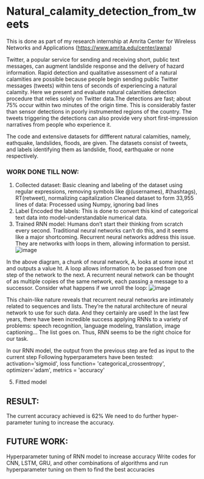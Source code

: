 # Natural_calamity_detection_from_tweets

This is done as part of my research internship at Amrita Center for Wireless Networks and Applications (https://www.amrita.edu/center/awna)

Twitter, a popular service for sending and receiving short, public text messages, can augment landslide response and the delivery of hazard information. Rapid detection and qualitative assessment of a natural calamities are possible because people begin sending public Twitter messages (tweets) within tens of seconds of experiencing a natural calamity. Here we present and evaluate natural calamities detection procedure that relies solely on Twitter data.The detections are fast; about 75% occur within two minutes of the origin time. This is considerably faster than sensor detections in poorly instrumented regions of the country. The tweets triggering the detections can also provide very short first-impression narratives from people who experience it.

The code and extensive datasets for diffferent natural calamities, namely, eathquake, landslides, floods, are given. The datasets consist of tweets, and labels identifying them as landslide, flood, earthquake or none respectively.

### WORK DONE TILL NOW:

1. Collected dataset: Basic cleaning and labeling of the dataset using regular expressions, removing symbols like @(usernames), #(hashtags), RT(retweet), normalizing capitalization
Cleaned dataset to form 33,955 lines of data: Processed using Numpy, ignoring bad lines
2. Label Encoded the labels: 
This is done to convert this kind of categorical text data into model-understandable numerical data.
3. Trained RNN model:
Humans don’t start their thinking from scratch every second. Traditional neural networks can’t do this, and it seems like a major shortcoming. 
Recurrent neural networks address this issue. They are networks with loops in them, allowing information to persist.
![image](https://user-images.githubusercontent.com/20969232/137827608-2ba22898-4679-4494-a712-a476696a506e.png)

In the above diagram, a chunk of neural network, A, looks at some input xt and outputs a value ht. A loop allows information to be passed from one step of the network to the next.  A recurrent neural network can be thought of as multiple copies of the same network, each passing a message to a successor.
Consider what happens if we unroll the loop:
![image](https://user-images.githubusercontent.com/20969232/137827558-5d145eff-8389-4d78-8cab-a49be995ed3d.png)

This chain-like nature reveals that recurrent neural networks are intimately related to sequences and lists. They’re the natural architecture of neural network to use for such data. And they certainly are used! In the last few years, there have been incredible success applying RNNs to a variety of problems: speech recognition, language modeling, translation, image captioning… The list goes on. Thus, RNN seems to be the right choice for our task.

In our RNN model, the output from the previous step are fed as input to the current step
Following hyperparameters have been tested: activation='sigmoid', 
loss function= 'categorical_crossentropy', optimizer='adam', metrics = 'accuracy'

5. Fitted model

## RESULT:
The current accuracy achieved is 62% We need to do further hyper-parameter tuning to increase the accuracy.

## FUTURE WORK:

Hyperparameter tuning of RNN model to increase accuracy
Write codes for CNN, LSTM, GRU, and other combinations of algorithms and run hyperparameter tuning on them to find the best accuracies

